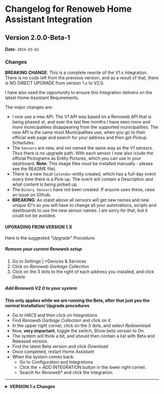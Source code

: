 # Changelog for Renoweb Home Assistant Integration

  ## Version 2.0.0-Beta-1

  **Date**: `2024-03-02`

  ### Changes

  **BREAKING CHANGE**: This is a complete rewrite of the V1.x Integration. There is no code left from the previous version, and as a result of that, there is NO DIRECT UPGRADE from version 1.x to V2.0.

  I have also used the opportunity to ensure this Integration delivers on the latest Home Assistant Requirements.

  The major changes are:
  - I now use a new API. The V1 API was based on a Renoweb API that is being phased ot, and over the last few months I have seen more and more municipalities disappearing from the supported municipalities. The new API is the same most Municipalities use, when you go to their official web page and search for your address and then get Pickup Schedules.
  - The `Sensors` are new, and not named the same way as the V1 sensors. Thus there is no upgrade path. With each sensor I now also iclude the official Pictograms as Entity Pictures, which you can use in your dashboard. **Note**: This image files must be installed manually - please see the README file).
  - There is a new local `Calendar` entity created, which has a full-day event every time there is a Pick-up. The event will contain a Description and what content is being picked up.
  - The `Binary Sensors` have not been created. If anyone uses these, raise an issue on Github.
  - **BREAKING**: As statet above all sensors will get new names and new unique ID's so you will have to change all your automations, scripts and dashboards to use the new sensor names. I am sorry for that, but it could not be avoided.


#### UPGRADING FROM VERSION 1.X

Here is the suggested *"Upgrade"* Procedure:

##### Remove your current Renoweb setup
1. Go to *Settings* | *Devices & Services
2. Click on *Renoweb Garbage Collection*
3. Click on the 3 dots to the right of each address you installed, and click *Delete*


##### Add Renoweb V2.0 to your system
**This only applies while we are running the Beta, after that just you the normal Installation/
Upgrade procedures**

* Go to *HACS* and then click on *Integrations*
* Find *Renoweb Garbage Collection* and click on it.
* In the upper right corner, click on the 3 dots, and select *Redownload*
* Now, **very important**, toggle the switch, *Show beta version* to On.
* The system will think a bit, and should then contain a list with Beta and Released version.
* Find the latest Beta version and click *Download*
* Once completed, restart Home Assistant
* When the system comes back:
  * Go to Configuration and Integrations
  * Click the + ADD INTEGRATION button in the lower right corner.
  * Search for *Renoweb** and click the integration.

-------------

<details>
  <summary><b>VERSION 1.x Changes </b></summary>

  ## Version 1.0.1

  **Date**: `2024-01-08`

  ### Changes
  - Adding a workaround for addresses and houses numbers with multile houses. (Like 2, 2A, "b etc.). You can now type the house number as <HOUSE_NUMBER>,<ID> and it will get the correct address. In order to to get the ID you can use the [renoweb.py](https://github.com/briis/pyrenoweb) program and follow the instructions below:

    To get the ID number you can execute the following commands using the renoweb.py program:

    Get the Municipality ID: `python3 renoweb.py municipality` Pick your ID from the list
    Get the Road ID: `python3 renoweb.py road <MUNICIPALITY_ID> <ZIP_CODE> <ROAD_NAME>`
    Get the Address ID (This is the ID used above): `python3 renoweb.py address <MUNICIPALITY_ID><ROAD_ID> <HOUSE_NUMBER>``

    Now pick the right ID from the last list of houses.

  Or if you can't get this to work, send me your address and I will find it for you 😀


  ## Version 1.0.0

  - `ADDED`: For each Bin there will now be a binary_sensor called `binary_sensor.BIN_NAME_valid`. This sensor will show if data for this specific bin is valid. I use it personally with the conditional card, to only show a card if the data is valid.
  - `CHANGED`: I have now rewritten some of the function to try and create more automatic recovery, should the sensor not get data on start on after an update. It will keep trying for a while, but if it takes too long it will give up, and not try again before the next timed update (Which per default is 6 hours). I did this a while ago and I do believe this introduces a **Breaking Change** as the sensors will get new names. (I honestly can't remember if this was the case) If this happens, just delete the Integration and re-add it, and then update you cards and automations with the new names. Sorry for any inconvinience.

  ## Version 0.1.16

  - `FIXED`: Ensuring all Unit of Measurrement are always the same (dage). This ensures that the sensors can be used with Helpers like the Min/Max helper.
  - `ADDED`: Added new sensor called `sensor.renoweb_days_until_next_pickup`, which shows the number of days until the next pick-up of any of the containers.

  ## Version 0.1.15

  - `FIXED`: Fixing deprecated `async_get_registry` that might start showing up in HA 2022.6

  ## Version 0.1.14

  * `FIXED`: Fixes issue #10, with a deprecation warning about `device_state_attributes`.

  ## Version 0.1.13

  * `FIXED`: **BREAKING CHANGE** Det viser sig at i nogle kommuner vil der forekomme afhentninger der hedder det samme - eksempelvis Haveaffald - men forekommer på forskellige tidspunkter. Hvis såddane forkommer, så ville kun den sidste af disse blive registreret. Denne version løser dette problem, ved at tilføje et unikt id til navnet. Men ved at gøre dette, så bryder det med tidligere versioner, som kun genererede et unikt id baseret på type. Så når man har opdateret til denne version, er det nødvendigt at:
    * Slette integration, fra *Integrations* siden og derefter tilføje den igen.
    * Rette på de sider hvor man viser sensorerne da de nu, for de flestes vedkommende, har fået nye navne
    * Rette i eventuelle automatiseringer, som anvender disse sensorer, af samme årsag som ovenfor.

    Beklager dette, men det er den eneste måde at sikre at alle data vises for alle.
    Fixer issue #7
  * `FIXED`: Tilføjet **iot_class** til `manifest.json`, som krævet af Home Assistant fra version 2021.5

  ## Version 0.1.12-Beta

  * `FIXED`: BREAKING CHANGE Det viser sig at i nogle kommuner vil der forekomme afhentninger der hedder det samme - eksempelvis Haveaffald - men forekommer på forskellige tidspunkter. Hvis såddane forkommer, så ville kun den sidste af disse blive registreret. Denne version løser dette problem, ved at tilføje et unikt id til navnet. Men ved at gøre dette, så bryder det med tidligere versioner, som kun genererede et unikt id baseret på type. Så når man har opdateret til denne version, er det nødvendigt at:
    * Slette integration, fra *Integrations* siden og derefter tilføje den igen.
    * Rette på de sider hvor man viser sensorerne da de nu, for de flestes vedkommende, har fået nye navne
    * Rette i eventuelle automatiseringer, som anvender disse sensorer, af samme årsag som ovenfor.

    Beklager dette, men det er den eneste måde at sikre at alle data vises for alle.
</details>